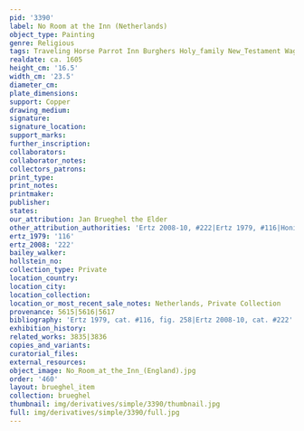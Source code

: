 ```yaml
---
pid: '3390'
label: No Room at the Inn (Netherlands)
object_type: Painting
genre: Religious
tags: Traveling Horse Parrot Inn Burghers Holy_family New_Testament Wagon
realdate: ca. 1605
height_cm: '16.5'
width_cm: '23.5'
diameter_cm: 
plate_dimensions: 
support: Copper
drawing_medium: 
signature: 
signature_location: 
support_marks: 
further_inscription: 
collaborators: 
collaborator_notes: 
collectors_patrons: 
print_type: 
print_notes: 
printmaker: 
publisher: 
states: 
our_attribution: Jan Brueghel the Elder
other_attribution_authorities: 'Ertz 2008-10, #222|Ertz 1979, #116|Honig database'
ertz_1979: '116'
ertz_2008: '222'
bailey_walker: 
hollstein_no: 
collection_type: Private
location_country: 
location_city: 
location_collection: 
location_or_most_recent_sale_notes: Netherlands, Private Collection
provenance: 5615|5616|5617
bibliography: 'Ertz 1979, cat. #116, fig. 258|Ertz 2008-10, cat. #222'
exhibition_history: 
related_works: 3835|3836
copies_and_variants: 
curatorial_files: 
external_resources: 
object_image: No_Room_at_the_Inn_(England).jpg
order: '460'
layout: brueghel_item
collection: brueghel
thumbnail: img/derivatives/simple/3390/thumbnail.jpg
full: img/derivatives/simple/3390/full.jpg
---
```

